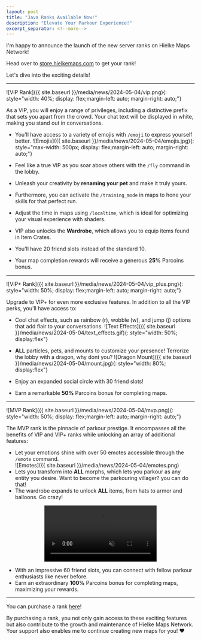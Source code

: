 ```yaml
---
layout: post
title: "Java Ranks Available Now!"
description: "Elevate Your Parkour Experience!"
excerpt_separator: <!--more-->
---
```


I'm happy to announce the launch of the new server ranks on Hielke Maps Network! 

Head over to <a href="https://store.hielkemaps.com/">store.hielkemaps.com</a> to get your rank!
<!--more-->

Let's dive into the exciting details!
<hr>
![VIP Rank]({{ site.baseurl }}/media/news/2024-05-04/vip.png){: style="width: 40%; display: flex;margin-left: auto; margin-right: auto;"}

As a VIP, you will enjoy a range of privileges, including a distinctive prefix that sets you apart from the crowd. Your chat text will be displayed in white, making you stand out in conversations.
- You'll have access to a variety of emojis with `/emoji` to express yourself better.
![Emojis]({{ site.baseurl }}/media/news/2024-05-04/emojis.jpg){: style="max-width: 500px; display: flex;margin-left: auto; margin-right: auto;"}

- Feel like a true VIP as you soar above others with the `/fly` command in the lobby.
- Unleash your creativity by **renaming your pet** and make it truly yours. 
- Furthermore, you can activate the `/training_mode` in maps to hone your skills for that perfect run.
- Adjust the time in maps using `/localtime`, which is ideal for optimizing your visual experience with shaders.
- VIP also unlocks the **Wardrobe**, which allows you to equip items found in Item Crates.
- You'll have 20 friend slots instead of the standard 10. 
- Your map completion rewards will receive a generous **25%** Parcoins bonus.
<hr>
![VIP+ Rank]({{ site.baseurl }}/media/news/2024-05-04/vip_plus.png){: style="width: 50%; display: flex;margin-left: auto; margin-right: auto;"}

Upgrade to VIP+ for even more exclusive features. In addition to all the VIP perks, you'll have access to:
- Cool chat effects, such as rainbow (r), wobble (w), and jump (j) options that add flair to your conversations. 
![Text Effects]({{ site.baseurl }}/media/news/2024-05-04/text_effects.gif){: style="width: 50%; display:flex"}

- **ALL** particles, pets, and mounts to customize your presence! Terrorize the lobby with a dragon, why dont you?
![Dragon Mount]({{ site.baseurl }}/media/news/2024-05-04/mount.jpg){: style="width: 80%; display:flex"}
- Enjoy an expanded social circle with 30 friend slots!
- Earn a remarkable **50%** Parcoins bonus for completing maps.
<hr>
![MVP Rank]({{ site.baseurl }}/media/news/2024-05-04/mvp.png){: style="width: 50%; display: flex;margin-left: auto; margin-right: auto;"}

The MVP rank is the pinnacle of parkour prestige. It encompasses all the benefits of VIP and VIP+ ranks while unlocking an array of additional features:

- Let your emotions shine with over 50 emotes accessible through the `/emote` command.<br>
![Emotes]({{ site.baseurl }}/media/news/2024-05-04/emotes.png)
- Lets you transform into **ALL** morphs, which lets you parkour as any entity you desire. Want to become the parkouring villager? you can do that!
- The wardrobe expands to unlock **ALL** items, from hats to armor and balloons. Go crazy!
<video autoplay muted loop style="max-width: 500px; display: flex;margin-left: auto; margin-right: auto;">
    <source src="{{ site.baseurl }}/media/news/2024-05-04/wardrobe.mp4" type="video/mp4">
</video>

- With an impressive 60 friend slots, you can connect with fellow parkour enthusiasts like never before. 
- Earn an extraordinary **100%** Parcoins bonus for completing maps, maximizing your rewards.
<hr>
You can purchase a rank <a href="https://store.hielkemaps.com/">here</a>!

By purchasing a rank, you not only gain access to these exciting features but also contribute to the growth and maintenance of Hielke Maps Network. Your support also enables me to continue creating new maps for you! ❤️